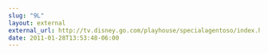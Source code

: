```yaml
---
slug: "9L"
layout: external
external_url: http://tv.disney.go.com/playhouse/specialagentoso/index.html
date: 2011-01-28T13:53:48-06:00
---
```

